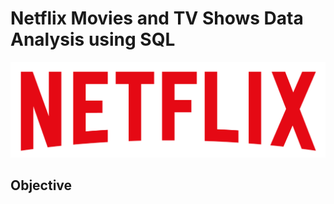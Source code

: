 # Netflix Movies and TV Shows Data Analysis using SQL 

![Netflix Logo ](https://github.com/devesh0009/netflix_sql_project1/blob/main/logo.png)

## Objective 
